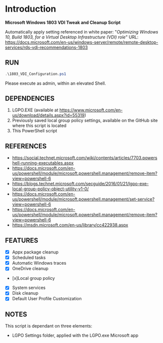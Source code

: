 # Introduction 

**Microsoft Windows 1803  VDI Tweak and Cleanup Script**

Automatically apply setting referenced in white paper: "*Optimizing Windows 10, Build 1803, for a Virtual Desktop Infrastructure (VDI) role*"
URL: https://docs.microsoft.com/en-us/windows-server/remote/remote-desktop-services/rds-vdi-recommendations-1803 

## RUN

```powershell
.\1803_VDI_Configuration.ps1
```

Please execute as admin, within an elevated Shell.

## DEPENDENCIES

1. LGPO.EXE (available at https://www.microsoft.com/en-us/download/details.aspx?id=55319)
2. Previously saved local group policy settings, available on the GitHub site where this script is located
3. This PowerShell script

## REFERENCES

- https://social.technet.microsoft.com/wiki/contents/articles/7703.powershell-running-executables.aspx
- https://docs.microsoft.com/en-us/powershell/module/microsoft.powershell.management/remove-item?view=powershell-6
- https://blogs.technet.microsoft.com/secguide/2016/01/21/lgpo-exe-local-group-policy-object-utility-v1-0/
- https://docs.microsoft.com/en-us/powershell/module/microsoft.powershell.management/set-service?view=powershell-6
- https://docs.microsoft.com/en-us/powershell/module/microsoft.powershell.management/remove-item?view=powershell-6
- https://msdn.microsoft.com/en-us/library/cc422938.aspx

## FEATURES

- [x] Appx package cleanup
- [x] Scheduled tasks
- [x] Automatic Windows traces
- [x] OneDrive cleanup
- [x]Local group policy
- [x] System services
- [x] Disk cleanup
- [x] Default User Profile Customization

## NOTES

This script is dependant on three elements:
- LGPO Settings folder, applied with the LGPO.exe Microsoft app
